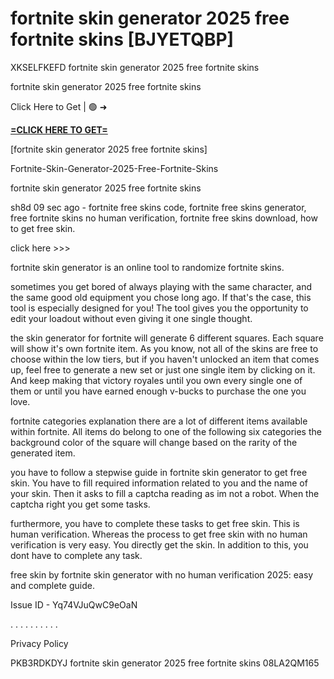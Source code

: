 # fortnite skin generator 2025 free fortnite skins [BJYETQBP]

XKSELFKEFD fortnite skin generator 2025 free fortnite skins

fortnite skin generator 2025 free fortnite skins

Click Here to Get | 🟢 ➜ 

**[=CLICK HERE TO GET=](https://www.google.com/url?q=https%3A%2F%2Fappbitly.com%2FjHeMV)**

 [fortnite skin generator 2025 free fortnite skins]

Fortnite-Skin-Generator-2025-Free-Fortnite-Skins

fortnite skin generator 2025 free fortnite skins

sh8d 09 sec ago - fortnite free skins code, fortnite free skins generator, free fortnite skins no human verification, fortnite free skins download, how to get free skin. 

click here >>>

fortnite skin generator is an online tool to randomize fortnite skins. 

sometimes you get bored of always playing with the same character, and the same good old equipment you chose long ago. If that's the case, this tool is especially designed for you! The tool gives you the opportunity to edit your loadout without even giving it one single thought. 

the skin generator for fortnite will generate 6 different squares. Each square will show it's own fortnite item. As you know, not all of the skins are free to choose within the low tiers, but if you haven't unlocked an item that comes up, feel free to generate a new set or just one single item by clicking on it. And keep making that victory royales until you own every single one of them or until you have earned enough v-bucks to purchase the one you love. 

fortnite categories explanation there are a lot of different items available within fortnite. All items do belong to one of the following six categories the background color of the square will change based on the rarity of the generated item. 

you have to follow a stepwise guide in fortnite skin generator to get free skin. You have to fill required information related to you and the name of your skin. Then it asks to fill a captcha reading as im not a robot. When the captcha right you get some tasks. 

furthermore, you have to complete these tasks to get free skin. This is human verification. Whereas the process to get free skin with no human verification is very easy. You directly get the skin. In addition to this, you dont have to complete any task. 

free skin by fortnite skin generator with no human verification 2025: easy and complete guide. 

Issue ID - Yq74VJuQwC9eOaN

. . . . . . . . . . 

Privacy Policy

 PKB3RDKDYJ fortnite skin generator 2025 free fortnite skins 08LA2QM165

